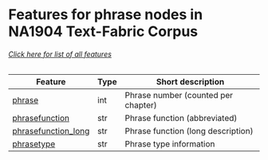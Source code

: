 # Features for phrase nodes in NA1904 Text-Fabric Corpus
###### [Click here for list of all features](home.md#readme)

Feature | Type | Short description
--- | --- | ---
[phrase](phrase.md#readme) | int | Phrase number (counted per chapter)
[phrasefunction](phrasefunction.md#readme) | str | Phrase function (abbreviated)
[phrasefunction_long](phrasefunction_long.md#readme) | str | Phrase function (long description)
[phrasetype](phrasetype.md#readme) | str | Phrase type information
